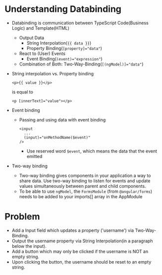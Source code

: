 # Understanding Databinding

- Databinding is communication between TypeScript Code(Business Logic) and Template(HTML)

  - Output Data
    - String Interpolation(`{{ data }}`)
    - Property Binding(`[property]="data"`)
  - React to (User) Events
    - Event Binding(`(event)="expression"`)
  - Combination of Both: Two-Way-Binding(`[(ngModel)]="data"`)

- String interpolation vs. Property binding

  ```
  <p>{{ value }}</p>
  ```

  is equal to

  ```
  <p [innerText]="value"></p>
  ```

- Event binding

  - Passing and using data with event binding
    ```
    <input
      ...
      (input)="onMethodName($event)"
    />
    ```
    - Use reserved word `$event`, which means the data that the event emitted

- Two-way binding
  - Two-way binding gives components in your application a way to share data. Use two-way binding to listen for events and update values simultaneously between parent and child components.
  - To be able to use `ngModel`, the `FormsModule` (from `@angular/forms`) needs to be added to your imports[] array in the AppModule

# Problem

- Add a Input field which updates a property ('username') via Two-Way-Binding.
- Output the username property via String Interpolation(in a paragraph below the input).
- Add a button which may only be clicked if the username is NOT an empty string.
- Upon clicking the button, the username should be reset to an empty string.
